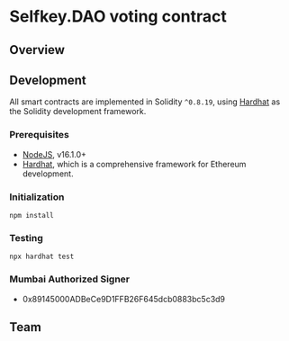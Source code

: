 # Selfkey.DAO voting contract

## Overview


## Development

All smart contracts are implemented in Solidity `^0.8.19`, using [Hardhat](https://hardhat.org/) as the Solidity development framework.

### Prerequisites

* [NodeJS](htps://nodejs.org), v16.1.0+
* [Hardhat](https://hardhat.org/), which is a comprehensive framework for Ethereum development.

### Initialization

    npm install

### Testing

    npx hardhat test


### Mumbai Authorized Signer

   - 0x89145000ADBeCe9D1FFB26F645dcb0883bc5c3d9

## Team
